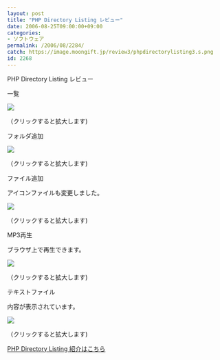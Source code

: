 ```yaml
---
layout: post
title: "PHP Directory Listing レビュー"
date: 2006-08-25T09:00:00+09:00
categories:
- ソフトウェア
permalink: /2006/08/2284/
catch: https://image.moongift.jp/review3/phpdirectorylisting3.s.png
id: 2268
---
```

PHP Directory Listing レビュー  
<!--more-->

一覧

  

[![](https://image.moongift.jp/review3/phpdirectorylisting1.s.png)](https://image.moongift.jp/review3/phpdirectorylisting1.png)  
  
（クリックすると拡大します)

  

フォルダ追加

  

[![](https://image.moongift.jp/review3/phpdirectorylisting2.s.png)](https://image.moongift.jp/review3/phpdirectorylisting2.png)  
  
（クリックすると拡大します)

  

ファイル追加

  

アイコンファイルも変更しました。

  

[![](https://image.moongift.jp/review3/phpdirectorylisting3.s.png)](https://image.moongift.jp/review3/phpdirectorylisting3.png)  
  
（クリックすると拡大します)

  

MP3再生

  

ブラウザ上で再生できます。

  

[![](https://image.moongift.jp/review3/phpdirectorylisting4.s.png)](https://image.moongift.jp/review3/phpdirectorylisting4.png)  
  
（クリックすると拡大します)

  

テキストファイル

  

内容が表示されています。

  

[![](https://image.moongift.jp/review3/phpdirectorylisting5.s.png)](https://image.moongift.jp/review3/phpdirectorylisting5.png)  
  
（クリックすると拡大します)

  

[PHP Directory Listing 紹介はこちら](http://oss.moongift.jp/intro/i-2275.html)

